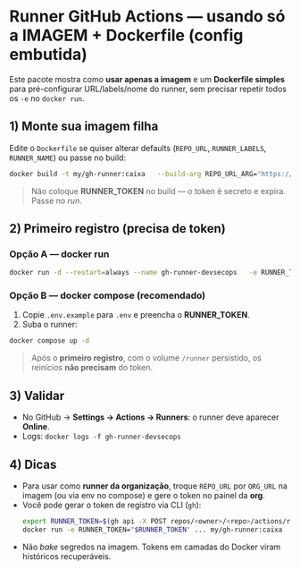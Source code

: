 # Runner GitHub Actions — usando só a IMAGEM + Dockerfile (config embutida)

Este pacote mostra como **usar apenas a imagem** e um **Dockerfile simples** para pré-configurar
URL/labels/nome do runner, sem precisar repetir todos os `-e` no `docker run`.

## 1) Monte sua imagem filha

Edite o `Dockerfile` se quiser alterar defaults (`REPO_URL`, `RUNNER_LABELS`, `RUNNER_NAME`)
ou passe no build:

```bash
docker build -t my/gh-runner:caixa   --build-arg REPO_URL_ARG="https://github.com/thiagodasilvamenezes/hackathon-caixa-devsecops.git"   --build-arg RUNNER_LABELS_ARG="self-hosted,toolbox,kind"   --build-arg RUNNER_NAME_ARG="$(hostname)-devsecops"   .
```

> Não coloque **RUNNER_TOKEN** no build — o token é secreto e expira. Passe no *run*.

## 2) Primeiro registro (precisa de token)

### Opção A — docker run
```bash
docker run -d --restart=always --name gh-runner-devsecops   -e RUNNER_TOKEN="<TOKEN_DO_RUNNER>"   -v /var/run/docker.sock:/var/run/docker.sock   -v $HOME/actions-runner:/runner   -v $HOME/.kube:/root/.kube   -v $HOME/.docker:/root/.docker   --add-host=host.docker.internal:host-gateway   my/gh-runner:caixa
```

### Opção B — docker compose (recomendado)
1) Copie `.env.example` para `.env` e preencha o **RUNNER_TOKEN**.
2) Suba o runner:
```bash
docker compose up -d
```

> Após o **primeiro registro**, com o volume `/runner` persistido, os reinícios **não precisam** do token.

## 3) Validar
- No GitHub → **Settings → Actions → Runners**: o runner deve aparecer **Online**.
- Logs: `docker logs -f gh-runner-devsecops`

## 4) Dicas
- Para usar como **runner da organização**, troque `REPO_URL` por `ORG_URL` na imagem (ou via env no compose) e gere o token no painel da **org**.
- Você pode gerar o token de registro via CLI (`gh`):
  ```bash
  export RUNNER_TOKEN=$(gh api -X POST repos/<owner>/<repo>/actions/runners/registration-token -q .token)
  docker run -e RUNNER_TOKEN="$RUNNER_TOKEN" ... my/gh-runner:caixa
  ```
- Não *bake* segredos na imagem. Tokens em camadas do Docker viram históricos recuperáveis.
